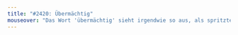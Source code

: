 ```yaml
---
title: "#2420: Übermächtig"
mouseover: "Das Wort 'übermächtig' sieht irgendwie so aus, als spritzte die Macht in Form von Umlautpunkten aus ihm heraus."
---
```

